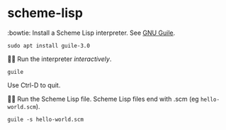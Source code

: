 # scheme-lisp

:bowtie: Install a Scheme Lisp interpreter.  See [GNU Guile](https://www.gnu.org/software/guile/).
```
sudo apt install guile-3.0
```

:mage_man: Run the interpreter *interactively*.
```
guile
```
Use Ctrl-D to quit.


:elf_woman: Run the Scheme Lisp file.  Scheme Lisp files end with .scm (eg `hello-world.scm`).
```
guile -s hello-world.scm
```
